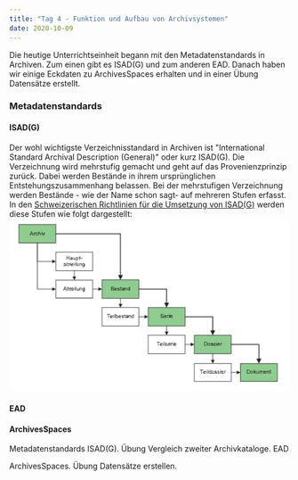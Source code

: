 ```yaml
---
title: "Tag 4 - Funktion und Aufbau von Archivsystemen"
date: 2020-10-09
---
```


Die heutige Unterrichtseinheit begann mit den Metadatenstandards in Archiven. Zum einen gibt es ISAD(G) und zum anderen EAD. Danach haben wir einige Eckdaten zu ArchivesSpaces erhalten und in einer Übung Datensätze erstellt. 

### Metadatenstandards
#### ISAD(G)  
Der wohl wichtigste Verzeichnisstandard in Archiven ist "International Standard Archival Description (General)" oder kurz ISAD(G). Die Verzeichnung wird mehrstufig gemacht und geht auf das Provenienzprinzip zurück. Dabei werden Bestände in ihrem ursprünglichen Entstehungszusammenhang belassen. Bei der mehrstufigen Verzeichnung werden Bestände - wie der Name schon sagt- auf mehreren Stufen erfasst. In den [Schweizerischen Richtlinien für die Umsetzung von ISAD(G)](https://vsa-aas.ch/wp-content/uploads/2015/06/Richtlinien_ISAD_G_VSA_d.pdf) werden diese Stufen wie folgt dargestellt:
![Mehrstufige Verzeichnung](https://github.com/shannarachel/storys/blob/master/assets/archiv.PNG)



#### EAD

#### ArchivesSpaces
Metadatenstandards ISAD(G). Übung Vergleich zweiter Archivkataloge. EAD

ArchivesSpaces. Übung Datensätze erstellen.
